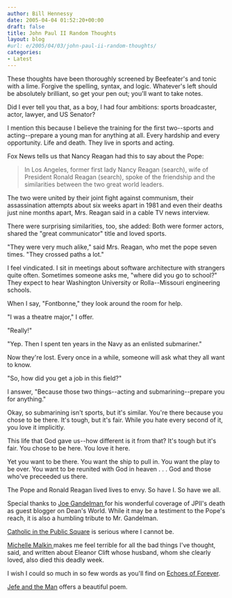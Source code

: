 ```yaml
---
author: Bill Hennessy
date: 2005-04-04 01:52:20+00:00
draft: false
title: John Paul II Random Thoughts
layout: blog
#url: e/2005/04/03/john-paul-ii-random-thoughts/
categories:
- Latest
---
```


These thoughts have been thoroughly screened by Beefeater's and tonic with a lime.  Forgive the spelling, syntax, and logic.  Whatever's left should be absolutely brilliant, so get your pen out; you'll want to take notes.

Did I ever tell you that, as a boy, I had four ambitions:  sports broadcaster, actor, lawyer, and US Senator?

I mention this because I believe the training for the first two--sports and acting--prepare a young man for anything at all.  Every hardship and every opportunity.  Life and death.  They live in sports and acting.

Fox News tells us that Nancy Reagan had this to say about the Pope:



> In Los Angeles, former first lady Nancy Reagan (search), wife of President Ronald Reagan (search), spoke of the friendship and the similarities between the two great world leaders.

The two were united by their joint fight against communism, their assassination attempts about six weeks apart in 1981 and even their deaths just nine months apart, Mrs. Reagan said in a cable TV news interview.

There were surprising similarities, too, she added: Both were former actors, shared the "great communicator" title and loved sports.

"They were very much alike," said Mrs. Reagan, who met the pope seven times. "They crossed paths a lot."



I feel vindicated.  I sit in meetings about software architecture with strangers quite often.  Sometimes someone asks me, "where did you go to school?"  They expect to hear Washington University or Rolla--Missouri engineering schools.

When I say, "Fontbonne," they look around the room for help.

"I was a theatre major," I offer.

"Really!"

"Yep.  Then I spent ten years in the Navy as an enlisted submariner."

Now they're lost.  Every once in a while, someone will ask what they all want to know.

"So, how did you get a job in this field?"

I answer, "Because those two things--acting and submarining--prepare you for anything."

Okay, so submarining isn't sports, but it's similar.  You're there because you chose to be there.  It's tough, but it's fair.  While you hate every second of it, you love it implicitly.

This life that God gave us--how different is it from that?  It's tough but it's fair.  You chose to be here.  You love it here.

Yet you want to be there.  You want the ship to pull in.  You want the play to be over.  You want to be reunited with God in heaven . . . God and those who've preceeded us there.

The Pope and Ronald Reagan lived lives to envy.  So have I.  So have we all.

Special thanks to [Joe Gandelman ](https://www.deanesmay.com/posts/1112570962.shtml)for his wonderful coverage of JPII's death as guest blogger on Dean's World.  While it may be a testiment to  the Pope's reach, it is also a humbling tribute to Mr. Gandelman.

[Catholic in the Public Square](https://thepublicsquare.blogspot.com/2005/04/joannes-paulus-magnus-john-paul-great.html) is serious where I cannot be.

[Michelle Malkin ](https://michellemalkin.com/archives/001979.htm)makes me feel terrible for all the bad things I've thought, said, and written about Eleanor Clift whose husband, whom she clearly loved, also died this deadly week.

I wish I could so much in so few words as you'll find on [Echoes of Forever](https://silverbubble1.blogspot.com/2005/04/pope.html).

[Jefe and the Man](https://jefeandtheman.blogspot.com/2005/04/ap-pope-john-paul-ii-has-died.html) offers a beautiful poem.  
